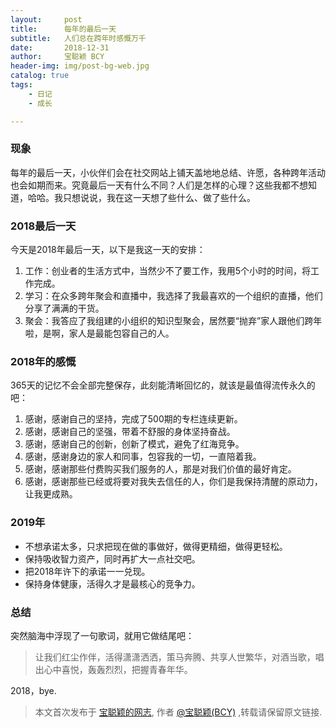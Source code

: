 ```yaml
---
layout:     post
title:      每年的最后一天
subtitle:   人们总在跨年时感慨万千 
date:       2018-12-31
author:     宝聪颖 BCY
header-img: img/post-bg-web.jpg
catalog: true
tags:
    - 日记
    - 成长

---
```




### 现象

每年的最后一天，小伙伴们会在社交网站上铺天盖地地总结、许愿，各种跨年活动也会如期而来。究竟最后一天有什么不同？人们是怎样的心理？这些我都不想知道，哈哈。我只想说说，我在这一天想了些什么、做了些什么。


### 2018最后一天

今天是2018年最后一天，以下是我这一天的安排：
1. 工作：创业者的生活方式中，当然少不了要工作，我用5个小时的时间，将工作完成。
2. 学习：在众多跨年聚会和直播中，我选择了我最喜欢的一个组织的直播，他们分享了满满的干货。
3. 聚会：我答应了我组建的小组织的知识型聚会，居然要“抛弃”家人跟他们跨年啦，是啊，家人是最能包容自己的人。


### 2018年的感慨

365天的记忆不会全部完整保存，此刻能清晰回忆的，就该是最值得流传永久的吧：
1. 感谢，感谢自己的坚持，完成了500期的专栏连续更新。
2. 感谢，感谢自己的坚强，带着不舒服的身体坚持奋战。
3. 感谢，感谢自己的创新，创新了模式，避免了红海竞争。
4. 感谢，感谢身边的家人和同事，包容我的一切，一直陪着我。
5. 感谢，感谢那些付费购买我们服务的人，那是对我们价值的最好肯定。
6. 感谢，感谢那些已经或将要对我失去信任的人，你们是我保持清醒的原动力，让我更成熟。


### 2019年

* 不想承诺太多，只求把现在做的事做好，做得更精细，做得更轻松。
* 保持吸收智力资产，同时再扩大一点社交吧。
* 把2018年许下的承诺一一兑现。
* 保持身体健康，活得久才是最核心的竞争力。


### 总结

突然脑海中浮现了一句歌词，就用它做结尾吧：
> 让我们红尘作伴，活得潇潇洒洒，策马奔腾、共享人世繁华，对酒当歌，唱出心中喜悦，轰轰烈烈，把握青春年华。

2018，bye.












> 本文首次发布于 [宝聪颖的网志](http://baocongying.github.io), 作者 [@宝聪颖(BCY)](http://github.com/baocongying) ,转载请保留原文链接.
